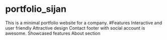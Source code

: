# portfolio_sijan
This is a minimal portfolio website for a company.
#Features
Interactive and user friendly
Attractive design
Contact footer with social account is awesome.
Showcased features
About section
